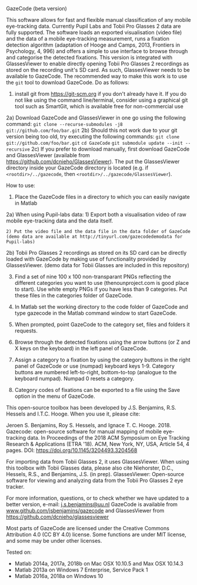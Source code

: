   GazeCode (beta version)
  
  This software allows for fast and flexible manual classification of any
  mobile eye-tracking data. Currently Pupil Labs and Tobii Pro Glasses 2 data 
  are fully supported. The software loads an exported visualisation (video file) 
  and the data of a mobile eye-tracking measurement, runs a fixation
  detection algorithm (adaptation of Hooge and Camps, 2013, Frontiers in Psychology, 4,
  996) and offers a simple to use interface to browse through and
  categorise the detected fixations. This version is integrated with GlassesViewer to
  enable directly opening Tobii Pro Glasses 2 recordings as stored on the recording
  unit's SD card. As such, GlassesViewer needs to be available to GazeCode.
  The recommended way to make this work is to use the `git` tool to download GazeCode.
  Do as follows:
  1) install git from https://git-scm.org if you don't already have it. If you do not
     like using the command line/terminal, consider using a graphical git tool such as
     SmartGit, which is available free for non-commercial use

  2a) Download GazeCode and GlassesViewer in one go using the following command:
      `git clone --recurse-submodules -j8 git://github.com/foo/bar.git`
  2b) Should this not work due to your git version being too old, try executing the
      following commands:
      `git clone git://github.com/foo/bar.git`
      `cd GazeCode`
      `git submodule update --init --recursive`
  2c) If you prefer to download manually, first download GazeCode and GlassesViewer
      (available from https://github.com/dcnieho/GlassesViewer). The put the
      GlassesViewer directory inside your GazeCode directory is located (e.g.
      if `<rootdir>/../gazecode`, then `<rootdir>/../gazecode/GlassesViewer`).
  
  How to use:
  1) Place the GazeCode files in a directory to which you can easily navigate
  in Matlab
  
  2a) When using Pupil-labs data:
    1) Export both a visualisation video of raw mobile eye-tracking data and
       the data itself.

    2) Put the video file and the data file in the data folder of GazeCode
    (demo data are available at http://tinyurl.com/gazecodedemodata for Pupil-labs)

  2b) Tobii Pro Glasses 2 recordings as stored on its SD card can be directly
      loaded with GazeCode by making use of functionality provided by
      GlassesViewer.
     (demo data for Tobii Glasses are included in this repository)
  
  3) Find a set of nine 100 x 100 non-transparant PNGs reflecting the
  different categories you want to use (thenounproject.com is good place to
  start). Use white empty PNGs if you have less than 9 categories. Put
  these files in the categories folder of GazeCode.
  
  4) In Matlab set the working directory to the code folder of GazeCode and 
  type gazecode in the Matlab command window to start GazeCode.
  
  5) When prompted, point GazeCode to the category set, files and folders it
  requests.
  
  6) Browse through the detected fixations using the arrow buttons (or Z
  and X keys on the keyboard) in the left panel of GazeCode.
  
  7) Assign a category to a fixation by using the category buttons in the
  right panel of GazeCode or use (numpad) keyboard keys 1-9. Category
  buttons are numbered left-to-right, bottom-to-top (analogue to the
  keyboard numpad). Numpad 0 resets a category.
  
  8) Category codes of fixations can be exported to a file using the Save
  option in the menu of GazeCode.
  
  This open-source toolbox has been developed by J.S. Benjamins, R.S. Hessels 
  and I.T.C. Hooge. When you use it, please cite:
 
  Jeroen S. Benjamins, Roy S. Hessels, and Ignace T. C. Hooge. 2018. 
  Gazecode: open-source software for manual mapping of mobile eye-tracking 
  data. In Proceedings of the 2018 ACM Symposium on Eye Tracking Research & 
  Applications (ETRA '18). ACM, New York, NY, USA, Article 54, 4 pages. 
  DOI: https://doi.org/10.1145/3204493.3204568

  For importing data from Tobii Glasses 2, it uses GlassesViewer. When
  using this toolbox with Tobii Glasses data, please also cite 
  Niehorster, D.C., Hessels, R.S., and Benjamins, J.S. (in prep).
  GlassesViewer: Open-source software for viewing and analyzing data from
  the Tobii Pro Glasses 2 eye tracker.
 
  For more information, questions, or to check whether we have updated to a
  better version, e-mail: j.s.benjamins@uu.nl GazeCode is available from 
  www.github.com/jsbenjamins/gazecode and GlassesViewer from
  https://github.com/dcnieho/glassesviewer
 
  Most parts of GazeCode are licensed under the Creative Commons Attribution 
  4.0 (CC BY 4.0) license. Some functions are under MIT license, and some 
  may be under other licenses.
 
  Tested on:
  - Matlab 2014a, 2017a, 2018b on Mac OSX 10.10.5 and Max OSX 10.14.3
  - Matlab 2013a on Windows 7 Enterprise, Service Pack 1
  - Matlab 2016a, 2018a on Windows 10
